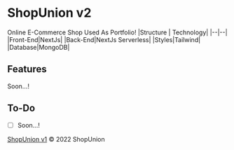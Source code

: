 # ShopUnion v2
Online E-Commerce Shop Used As Portfolio!
|Structure | Technology|
|--|--|
|Front-End|NextJs|
|Back-End|NextJs Serverless|
|Styles|Tailwind|
|Database|MongoDB|

## Features
Soon...!

## To-Do

 - [ ] Soon...!

[ShopUnion v1](https://github.com/UNHOTOfficial/ShopUnion-v1)
© 2022 ShopUnion